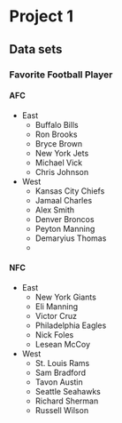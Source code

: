 Project 1
=========


## Data sets
### Favorite Football Player
#### AFC
  * East
    * Buffalo Bills
     - Ron Brooks
     - Bryce Brown
    * New York Jets
     - Michael Vick
     - Chris Johnson
  * West
    * Kansas City Chiefs
     - Jamaal Charles
     - Alex Smith
    * Denver Broncos
     - Peyton Manning
     - Demaryius Thomas
     - 
#### NFC
  * East
    * New York Giants
     - Eli Manning
     - Victor Cruz
    * Philadelphia Eagles
     - Nick Foles
     - Lesean McCoy
  * West
    * St. Louis Rams
     - Sam Bradford
     - Tavon Austin
    * Seattle Seahawks
     - Richard Sherman
     - Russell Wilson

